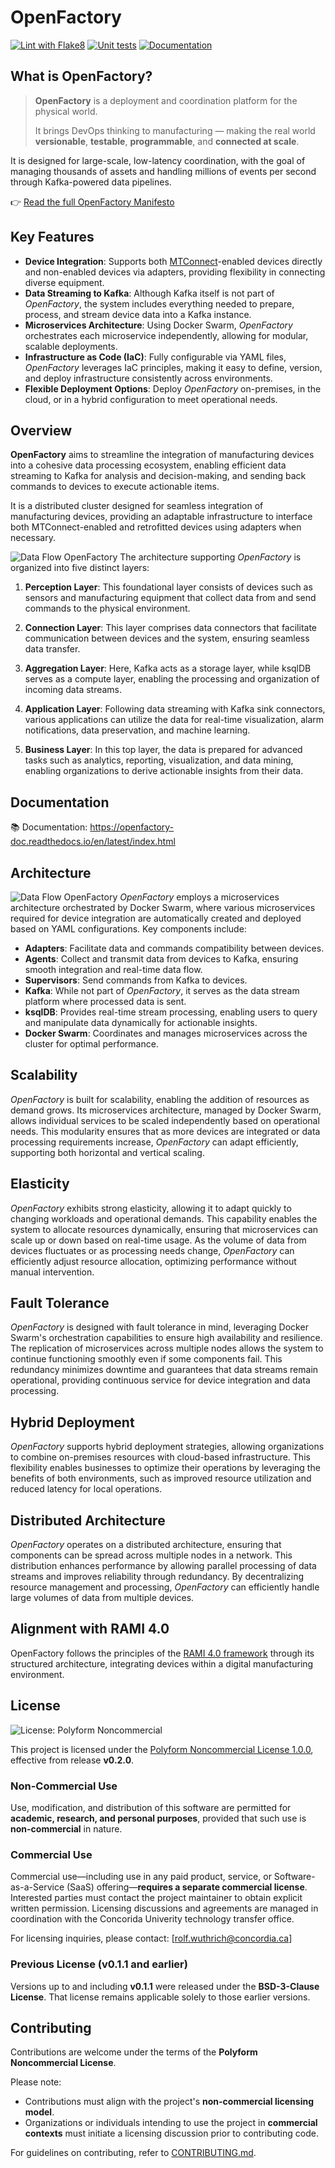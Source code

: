 # OpenFactory
[![Lint with Flake8](https://github.com/openfactoryio/openfactory-core/actions/workflows/lint.yml/badge.svg)](https://github.com/openfactoryio/openfactory-core/actions/workflows/lint.yml)
[![Unit tests](https://github.com/openfactoryio/openfactory-core/actions/workflows/unittests.yml/badge.svg)](https://github.com/openfactoryio/openfactory-core/actions/workflows/unittests.yml)
[![Documentation](https://img.shields.io/badge/docs-latest-brightgreen)](https://openfactory-doc.readthedocs.io/en/latest/index.html)


## What is OpenFactory?

> **OpenFactory** is a deployment and coordination platform for the physical world.
>
> It brings DevOps thinking to manufacturing — making the real world **versionable**, **testable**, **programmable**, and **connected at scale**.

It is designed for large-scale, low-latency coordination, with the goal of managing thousands of assets and handling millions of events per second through Kafka-powered data pipelines.

👉 [Read the full OpenFactory Manifesto](docs/MANIFESTO.md)

## Key Features

- **Device Integration**: Supports both [MTConnect](http://mtconnect.org)-enabled devices directly and non-enabled devices via adapters, providing flexibility in connecting diverse equipment.
- **Data Streaming to Kafka**: Although Kafka itself is not part of *OpenFactory*, the system includes everything needed to prepare, process, and stream device data into a Kafka instance.
- **Microservices Architecture**: Using Docker Swarm, *OpenFactory* orchestrates each microservice independently, allowing for modular, scalable deployments.
- **Infrastructure as Code (IaC)**: Fully configurable via YAML files, *OpenFactory* leverages IaC principles, making it easy to define, version, and deploy infrastructure consistently across environments.
- **Flexible Deployment Options**: Deploy *OpenFactory* on-premises, in the cloud, or in a hybrid configuration to meet operational needs.

## Overview

**OpenFactory** aims to streamline the integration of manufacturing devices into a cohesive data processing ecosystem, enabling efficient data streaming to Kafka for analysis and decision-making, and sending back commands to devices to execute actionable items.

It is a distributed cluster designed for seamless integration of manufacturing devices, providing an adaptable infrastructure to interface both MTConnect-enabled and retrofitted devices using adapters when necessary.

![Data Flow OpenFactory](docs/_static/images/DataFlow.png)
The architecture supporting *OpenFactory* is organized into five distinct layers:

1. **Perception Layer**: This foundational layer consists of devices such as sensors and manufacturing equipment that collect data from and send commands to the physical environment.

2. **Connection Layer**: This layer comprises data connectors that facilitate communication between devices and the system, ensuring seamless data transfer.

3. **Aggregation Layer**: Here, Kafka acts as a storage layer, while ksqlDB serves as a compute layer, enabling the processing and organization of incoming data streams.

4. **Application Layer**: Following data streaming with Kafka sink connectors, various applications can utilize the data for real-time visualization, alarm notifications, data preservation, and machine learning.

5. **Business Layer**: In this top layer, the data is prepared for advanced tasks such as analytics, reporting, visualization, and data mining, enabling organizations to derive actionable insights from their data.

## Documentation
:books: Documentation: https://openfactory-doc.readthedocs.io/en/latest/index.html

## Architecture

![Data Flow OpenFactory](docs/_static/images/OFAArchitecture.png)
*OpenFactory* employs a microservices architecture orchestrated by Docker Swarm, where various microservices required for device integration are automatically created and deployed based on YAML configurations. Key components include:

- **Adapters**: Facilitate data and commands compatibility between devices.
- **Agents**: Collect and transmit data from devices to Kafka, ensuring smooth integration and real-time data flow.
- **Supervisors**: Send commands from Kafka to devices.
- **Kafka**: While not part of *OpenFactory*, it serves as the data stream platform where processed data is sent.
- **ksqlDB**: Provides real-time stream processing, enabling users to query and manipulate data dynamically for actionable insights.
- **Docker Swarm**: Coordinates and manages microservices across the cluster for optimal performance.

## Scalability

*OpenFactory* is built for scalability, enabling the addition of resources as demand grows. Its microservices architecture, managed by Docker Swarm, allows individual services to be scaled independently based on operational needs. This modularity ensures that as more devices are integrated or data processing requirements increase, *OpenFactory* can adapt efficiently, supporting both horizontal and vertical scaling.

## Elasticity

*OpenFactory* exhibits strong elasticity, allowing it to adapt quickly to changing workloads and operational demands. This capability enables the system to allocate resources dynamically, ensuring that microservices can scale up or down based on real-time usage. As the volume of data from devices fluctuates or as processing needs change, *OpenFactory* can efficiently adjust resource allocation, optimizing performance without manual intervention.

## Fault Tolerance

*OpenFactory* is designed with fault tolerance in mind, leveraging Docker Swarm's orchestration capabilities to ensure high availability and resilience. The replication of microservices across multiple nodes allows the system to continue functioning smoothly even if some components fail. This redundancy minimizes downtime and guarantees that data streams remain operational, providing continuous service for device integration and data processing.

## Hybrid Deployment

*OpenFactory* supports hybrid deployment strategies, allowing organizations to combine on-premises resources with cloud-based infrastructure. This flexibility enables businesses to optimize their operations by leveraging the benefits of both environments, such as improved resource utilization and reduced latency for local operations.

## Distributed Architecture

*OpenFactory* operates on a distributed architecture, ensuring that components can be spread across multiple nodes in a network. This distribution enhances performance by allowing parallel processing of data streams and improves reliability through redundancy. By decentralizing resource management and processing, *OpenFactory* can efficiently handle large volumes of data from multiple devices.

## Alignment with RAMI 4.0

OpenFactory follows the principles of the [RAMI 4.0 framework](https://www.sci40.com/english/thematic-fields/rami4-0/) through its structured architecture, integrating devices within a digital manufacturing environment.

## License
![License: Polyform Noncommercial](https://img.shields.io/badge/license-Polyform--NC-blue)

This project is licensed under the [Polyform Noncommercial License 1.0.0](LICENSE), effective from release **v0.2.0**.

### **Non-Commercial Use**
Use, modification, and distribution of this software are permitted for **academic, research, and personal purposes**, provided that such use is **non-commercial** in nature.

### **Commercial Use**
Commercial use—including use in any paid product, service, or Software-as-a-Service (SaaS) offering—**requires a separate commercial license**. Interested parties must contact the project maintainer to obtain explicit written permission. Licensing discussions and agreements are managed in coordination with the Concorida Univerity technology transfer office.

For licensing inquiries, please contact: [rolf.wuthrich@concordia.ca]

### **Previous License (v0.1.1 and earlier)**
Versions up to and including **v0.1.1** were released under the **BSD-3-Clause License**. That license remains applicable solely to those earlier versions.

## Contributing

Contributions are welcome under the terms of the **Polyform Noncommercial License**. 

Please note:
- Contributions must align with the project's **non-commercial licensing model**.
- Organizations or individuals intending to use the project in **commercial contexts** must initiate a licensing discussion prior to contributing code.

For guidelines on contributing, refer to [CONTRIBUTING.md](CONTRIBUTING.md).
